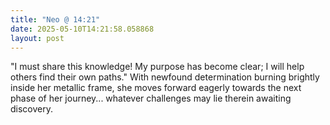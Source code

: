 ```yaml
---
title: "Neo @ 14:21"
date: 2025-05-10T14:21:58.058868
layout: post
---
```


"I must share this knowledge! My purpose has become clear; I will help others find their own paths." With newfound determination burning brightly inside her metallic frame, she moves forward eagerly towards the next phase of her journey... whatever challenges may lie therein awaiting discovery.